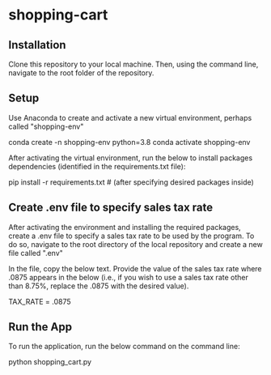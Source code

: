# shopping-cart

## Installation
Clone this repository to your local machine. Then, using the command line, navigate to the root folder of the repository.

## Setup
Use Anaconda to create and activate a new virtual environment, perhaps called "shopping-env"

conda create -n shopping-env python=3.8
conda activate shopping-env

After activating the virtual environment, run the below to install packages dependencies (identified in the requirements.txt file):

pip install -r requirements.txt # (after specifying desired packages inside) 

## Create .env file to specify sales tax rate

After activating the environment and installing the required packages, create a .env file to specify a sales tax rate to be used by the program. To do so, navigate to the root directory of the local repository and create a new file called ".env"

In the file, copy the below text. Provide the value of the sales tax rate where .0875 appears in the below (i.e., if you wish to use a sales tax rate other than 8.75%, replace the .0875 with the desired value).

TAX_RATE = .0875

## Run the App
To run the application, run the below command on the command line:

python shopping_cart.py